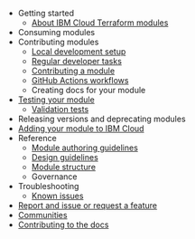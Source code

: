 - Getting started
    - [About IBM Cloud Terraform modules](README.md)
- Consuming modules
- Contributing modules
    - [Local development setup](local-dev-setup.md)
    - [Regular developer tasks](dev-maintenance.md)
    - [Contributing a module](contribute-module.md)
    - [GitHub Actions workflows](gh-actions.md)
    - Creating docs for your module
- [Testing your module](test-module.md)
    - [Validation tests](tests.md)
- Releasing versions and deprecating modules
- [Adding your module to IBM Cloud](onboard-ibm-cloud.md)
- Reference
    - [Module authoring guidelines](implementation-guidelines.md)
    - [Design guidelines](design-guidelines.md)
    - [Module structure](module-structure.md)
    - Governance
- Troubleshooting
    - [Known issues](issues.md)
- [Report and issue or request a feature](support.md)
- [Communities](communities.md)
- [Contributing to the docs](contribute-docs.md)
